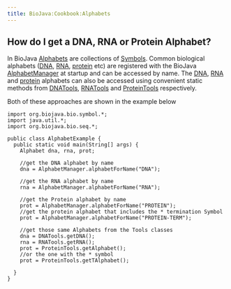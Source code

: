 ```yaml
---
title: BioJava:Cookbook:Alphabets
---
```


How do I get a DNA, RNA or Protein Alphabet?
--------------------------------------------

In BioJava
[Alphabets](http://www.biojava.org/docs/api14/org/biojava/bio/symbol/Alphabet.html)
are collections of
[Symbols](http://www.biojava.org/docs/api14/org/biojava/bio/symbol/Symbol.html).
Common biological alphabets ([DNA](wp:DNA "wikilink"),
[RNA](wp:RNA "wikilink"), [protein](wp:protein "wikilink") etc) are
registered with the BioJava
[AlphabetManager](http://www.biojava.org/docs/api14/org/biojava/bio/symbol/AlphabetManager.html)
at startup and can be accessed by name. The [DNA](wp:DNA "wikilink"),
[RNA](wp:RNA "wikilink") and [protein](wp:protein "wikilink") alphabets
can also be accessed using convenient static methods from
[DNATools](http://www.biojava.org/docs/api14/org/biojava/bio/seq/DNATools.html),
[RNATools](http://www.biojava.org/docs/api14/org/biojava/bio/seq/RNATools.html)
and
[ProteinTools](http://www.biojava.org/docs/api14/org/biojava/bio/seq/ProteinTools.html)
respectively.

Both of these approaches are shown in the example below

    import org.biojava.bio.symbol.*;
    import java.util.*;
    import org.biojava.bio.seq.*;

    public class AlphabetExample {
      public static void main(String[] args) {
        Alphabet dna, rna, prot;

        //get the DNA alphabet by name
        dna = AlphabetManager.alphabetForName("DNA");

        //get the RNA alphabet by name
        rna = AlphabetManager.alphabetForName("RNA");

        //get the Protein alphabet by name
        prot = AlphabetManager.alphabetForName("PROTEIN");
        //get the protein alphabet that includes the * termination Symbol
        prot = AlphabetManager.alphabetForName("PROTEIN-TERM");

        //get those same Alphabets from the Tools classes
        dna = DNATools.getDNA();
        rna = RNATools.getRNA();
        prot = ProteinTools.getAlphabet();
        //or the one with the * symbol
        prot = ProteinTools.getTAlphabet();

      }
    }
